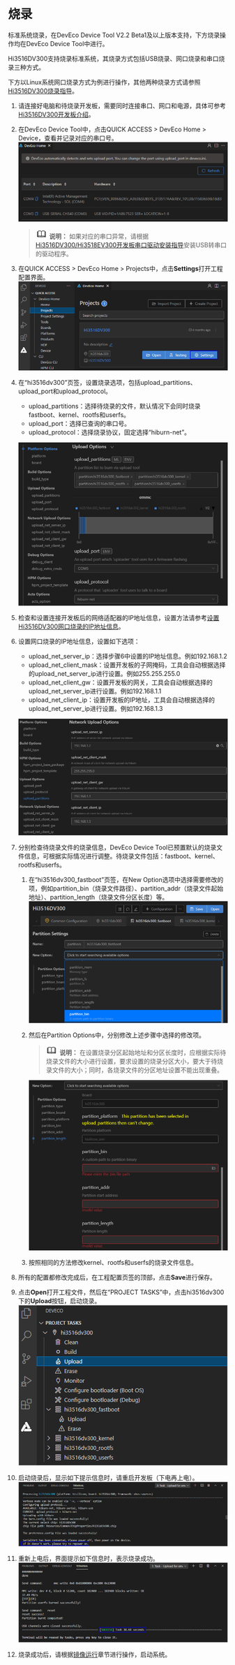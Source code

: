# 烧录


标准系统烧录，在DevEco Device Tool V2.2 Beta1及以上版本支持，下方烧录操作均在DevEco Device Tool中进行。


Hi3516DV300支持烧录标准系统，其烧录方式包括USB烧录、网口烧录和串口烧录三种方式。


下方以Linux系统网口烧录方式为例进行操作，其他两种烧录方式请参照[Hi3516DV300烧录指导](https://device.harmonyos.com/cn/docs/documentation/guide/ide-hi3516-upload-0000001052148681)。


1. 请连接好电脑和待烧录开发板，需要同时连接串口、网口和电源，具体可参考[Hi3516DV300开发板介绍](https://device.harmonyos.com/cn/docs/documentation/guide/quickstart-lite-introduction-hi3516-0000001152041033)。

2. 在DevEco Device Tool中，点击QUICK ACCESS &gt; DevEco Home &gt; Device，查看并记录对应的串口号。
   ![zh-cn_image_0000001216516128](figures/zh-cn_image_0000001216516128.png)

   > ![icon-note.gif](public_sys-resources/icon-note.gif) **说明：**
   > 如果对应的串口异常，请根据[Hi3516DV300/Hi3518EV300开发板串口驱动安装指导](https://device.harmonyos.com/cn/docs/documentation/guide/hi3516_hi3518-drivers-0000001050743695)安装USB转串口的驱动程序。

3. 在QUICK ACCESS &gt; DevEco Home &gt; Projects中，点击**Settings**打开工程配置界面。
   ![zh-cn_image_0000001261703507](figures/zh-cn_image_0000001261703507.png)

4. 在“hi3516dv300”页签，设置烧录选项，包括upload_partitions、upload_port和upload_protocol。
   - upload_partitions：选择待烧录的文件，默认情况下会同时烧录fastboot、kernel、rootfs和userfs。
   - upload_port：选择已查询的串口号。
   - upload_protocol：选择烧录协议，固定选择“hiburn-net”。

   ![zh-cn_image_0000001217103686](figures/zh-cn_image_0000001217103686.png)

5. 检查和设置连接开发板后的网络适配器的IP地址信息，设置方法请参考[设置Hi3516DV300网口烧录的IP地址信息](https://device.harmonyos.com/cn/docs/documentation/guide/set_ipaddress-0000001141825075)。

6. 设置网口烧录的IP地址信息，设置如下选项：
   - upload_net_server_ip：选择步骤6中设置的IP地址信息。例如192.168.1.2
   - upload_net_client_mask：设置开发板的子网掩码，工具会自动根据选择的upload_net_server_ip进行设置。例如255.255.255.0
   - upload_net_client_gw：设置开发板的网关，工具会自动根据选择的upload_net_server_ip进行设置。例如192.168.1.1
   - upload_net_client_ip：设置开发板的IP地址，工具会自动根据选择的upload_net_server_ip进行设置。例如192.168.1.3

   ![zh-cn_image_0000001261823487](figures/zh-cn_image_0000001261823487.png)

7. 分别检查待烧录文件的烧录信息，DevEco Device Tool已预置默认的烧录文件信息，可根据实际情况进行调整。待烧录文件包括：fastboot、kernel、rootfs和userfs。
   1. 在“hi3516dv300_fastboot”页签，在New Option选项中选择需要修改的项，例如partition_bin（烧录文件路径）、partition_addr（烧录文件起始地址）、partition_length（烧录文件分区长度）等。
       ![zh-cn_image_0000001198889702](figures/zh-cn_image_0000001198889702.png)
   2. 然后在Partition Options中，分别修改上述步骤中选择的修改项。
       > ![icon-note.gif](public_sys-resources/icon-note.gif) **说明：**
       > 在设置烧录分区起始地址和分区长度时，应根据实际待烧录文件的大小进行设置，要求设置的烧录分区大小，要大于待烧录文件的大小；同时，各烧录文件的分区地址设置不能出现重叠。

       ![zh-cn_image_0000001243290907](figures/zh-cn_image_0000001243290907.png)
   3. 按照相同的方法修改kernel、rootfs和userfs的烧录文件信息。

8. 所有的配置都修改完成后，在工程配置页签的顶部，点击**Save**进行保存。

9. 点击**Open**打开工程文件，然后在“PROJECT TASKS”中，点击hi3516dv300下的**Upload**按钮，启动烧录。
   ![zh-cn_image_0000001216943710](figures/zh-cn_image_0000001216943710.png)

10. 启动烧录后，显示如下提示信息时，请重启开发板（下电再上电）。
   ![zh-cn_image_0000001217263670](figures/zh-cn_image_0000001217263670.png)

11. 重新上电后，界面提示如下信息时，表示烧录成功。
   ![zh-cn_image_0000001217423642](figures/zh-cn_image_0000001217423642.png)

12. 烧录成功后，请根据[镜像运行](../quick-start/quickstart-standard-running-hi3516-running.md#启动系统)章节进行操作，启动系统。
